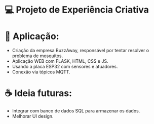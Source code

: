 # 💻 Projeto de Experiência Criativa

# 🚀 Aplicação:
- Criação da empresa BuzzAway, responsável por tentar resolver o problema de mosquitos.
- Aplicação WEB com FLASK, HTML, CSS e JS.
- Usando a placa ESP32 com sensores e atuadores.
- Conexão via tópicos MQTT.

# ☕ Ideia futuras:
- Integrar com banco de dados SQL para armazenar os dados.
- Melhorar UI design.